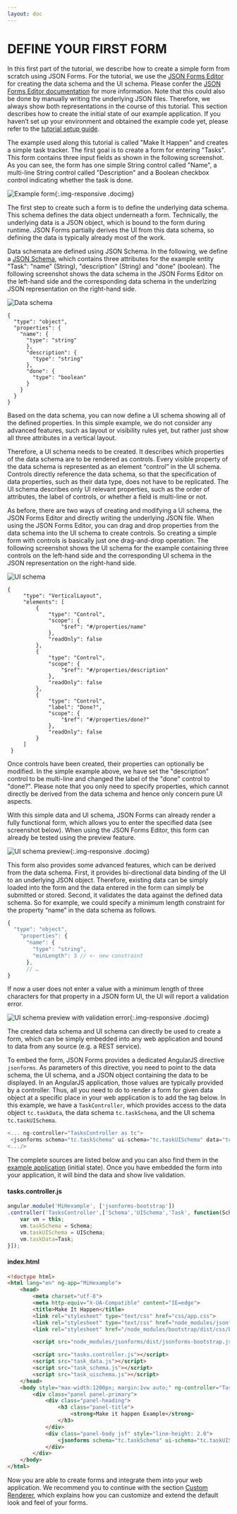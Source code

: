 ```yaml
---
layout: doc
---
```

DEFINE YOUR FIRST FORM
======================

In this first part of the tutorial, we describe how to create a simple form from scratch using JSON Forms. For the tutorial, we use the [JSON Forms Editor](https://jsonforms-editor.herokuapp.com) for creating the data schema and the UI schema. Please confer the [JSON Forms Editor documentation](#/docs/jsonformseditor) for more information. Note that this could also be done by manually writing the underlying JSON files. Therefore, we always show both representations in the course of this tutorial. This section describes how to create the initial state of our example application. If you haven’t set up your environment and obtained the example code yet, please refer to the [tutorial setup guide](#/docs/setup).

The example used along this tutorial is called "Make It Happen" and creates a simple task tracker. The first goal is to create a form for entering "Tasks". This form contains three input fields as shown in the following screenshot. As you can see, the form has one simple String control called "Name", a multi-line String control called "Description" and a Boolean checkbox control indicating whether the task is done.

![Example form](images/docs/firstform.form.png){:.img-responsive .docimg}

The first step to create such a form is to define the underlying data schema. This schema defines the data object underneath a form. Technically, the underlying data is a JSON object, which is bound to the form during runtime. JSON Forms partially derives the UI from this data schema, so defining the data is typically already most of the work.

Data schemata are defined using JSON Schema. In the following, we define a [JSON Schema](http://spacetelescope.github.io/understanding-json-schema), which contains three attributes for the example entity "Task": "name" (String), "description" (String) and "done" (boolean). The following screenshot shows the data schema in the JSON Forms Editor on the left-hand side and the corresponding data schema in the underlzing JSON representation on the right-hand side.

<div class="row">
<div class="col-sm-2">
<img src="./images/docs/firstform.dataschema.png" alt="Data schema" class="img-responsive docimg">
</div>
<div class="col-sm-10">
<pre class="highlight">
<code>{
  "type": "object",
  "properties": {
    "name": {
      "type": "string"
      },
      "description": {
        "type": "string"
      },
      "done": {
        "type": "boolean"
      }
    }
  }
}</code>
</pre>
</div>
</div>

Based on the data schema, you can now define a UI schema showing all of the defined properties. In this simple example, we do not consider any advanced features, such as layout or visibility rules yet, but rather just show all three attributes in a vertical layout.

Therefore, a UI schema needs to be created. It describes which properties of the data schema are to be rendered as controls. Every visible property of the data schema is represented as an element “control” in the UI schema. Controls directly reference the data schema, so that the specification of data properties, such as their data type, does not have to be replicated. The UI schema describes only UI relevant properties, such as the order of attributes, the label of controls, or whether a field is multi-line or not.

As before, there are two ways of creating and modifying a UI schema, the JSON Forms Editor and directly writing the underlying JSON file. When using the JSON Forms Editor, you can drag and drop properties from the data schema into the UI schema to create controls. So creating a simple form with controls is basically just one drag-and-drop operation. The following screenshot shows the UI schema for the example containing three controls on the left-hand side and the corresponding UI schema in the JSON representation on the right-hand side.

<div class="row">
<div class="col-sm-2">
<img src="./images/docs/firstform.uischema.png" alt="UI schema" class="img-responsive docimg">
</div>
<div class="col-sm-10">
<pre class="highlight">
<code>{
     "type": "VerticalLayout",
     "elements": [
         {
             "type": "Control",
             "scope": {
                 "$ref": "#/properties/name"
             },
             "readOnly": false
         },
         {
             "type": "Control",
             "scope": {
                 "$ref": "#/properties/description"
             },
             "readOnly": false
         },
         {
             "type": "Control",
             "label": "Done?",
             "scope": {
                 "$ref": "#/properties/done?"
             },
             "readOnly": false
         }
     ]
 }</code>
</pre>
</div>
</div>

 Once controls have been created, their properties can optionally be modified. In the simple example above, we have set the "description" control to be multi-line and changed the label of the "done" control to "done?". Please note that you only need to specify properties, which cannot directly be derived from the data schema and hence only concern pure UI aspects.

 With this simple data and UI schema, JSON Forms can already render a fully functional form, which allows you to enter the specified data (see screenshot below). When using the JSON Forms Editor, this form can already be tested using the preview feature.

 ![UI schema preview](images/docs/firstform.preview.png){:.img-responsive .docimg}

This form also provides some advanced features, which can be derived from the data schema. First, it provides bi-directional data binding of the UI to an underlying JSON object. Therefore, existing data can be simply loaded into the form and the data entered in the form can simply be submitted or stored. Second, it validates the data against the defined data schema. So for example, we could specify a minimum length constraint for the property “name” in the data schema as follows.

```javascript
{
  "type": "object",
    "properties": {
      "name": {
        "type": "string",
        "minLength": 3 // <- new constraint
      },
      // …
}
```

If now a user does not enter a value with a minimum length of three characters for that property in a JSON form UI, the UI will report a validation error.

![UI schema preview with validation error](images/docs/firstform.validationerror.png){:.img-responsive .docimg}

The created data schema and UI schema can directly be used to create a form, which can be simply embedded into any web application and bound to data from any source (e.g. a REST service).

To embed the form, JSON Forms provides a dedicated AngularJS directive `jsonforms`. As parameters of this directive, you need to point to the data schema, the UI schema, and a JSON object containing the data to be displayed. In an AngularJS application, those values are typically provided by a controller. Thus, all you need to do to render a form for given data object at a specific place in your web application is to add the tag below. In this example, we have a `TaskController`, which provides access to the data object `tc.taskData`, the data schema `tc.taskSchema`, and the UI schema `tc.taskUISchema`.

```javascript
<... ng-controller="TasksController as tc">
 <jsonforms schema="tc.taskSchema" ui-schema="tc.taskUISchema" data="tc.taskData"></jsonforms>
<.../>
```

The complete sources are listed below and you can also find them in the [example application](#/docs/setup) (initial state). Once you have embedded the form into your application, it will bind the data and show live validation.

#### tasks.controller.js

```javascript
angular.module('MiHexample', ['jsonforms-bootstrap'])
.controller('TasksController',['Schema','UISchema','Task', function(Schema,UISchema,Task) {
    var vm = this;
    vm.taskSchema = Schema;
    vm.taskUISchema = UISchema;
    vm.taskData=Task;
}]);
```

#### index.html

```html
<!doctype html>
<html lang="en" ng-app="MiHexample">
    <head>
        <meta charset="utf-8">
        <meta http-equiv="X-UA-Compatible" content="IE=edge">
        <title>Make It Happen</title>
        <link rel="stylesheet" type="text/css" href="css/app.css">
        <link rel="stylesheet" type="text/css" href="node_modules/jsonforms/dist/jsonforms-bootstrap.css">
        <link rel="stylesheet" href="/node_modules/bootstrap/dist/css/bootstrap.css"/>

        <script src="node_modules/jsonforms/dist/jsonforms-bootstrap.js"></script>

        <script src="tasks.controller.js"></script>
        <script src="task_data.js"></script>
        <script src="task_schema.js"></script>
        <script src="task_uischema.js"></script>
    </head>
    <body style="max-width:1200px; margin:1vw auto;" ng-controller="TasksController as tc">
        <div class="panel panel-primary">
            <div class="panel-heading">
                <h3 class="panel-title">
                    <strong>Make it happen Example</strong>
                </h3>
            </div>
            <div class="panel-body jsf" style="line-height: 2.0">
                <jsonforms schema="tc.taskSchema" ui-schema="tc.taskUISchema" data="tc.taskData"></jsonforms>
            </div>
        </div>
    </body>
</html>
```

Now you are able to create forms and integrate them into your web application. We recommend you to continue with the section [Custom Renderer](#/docs/customrenderer), which explains how you can customize and extend the default look and feel of your forms.
